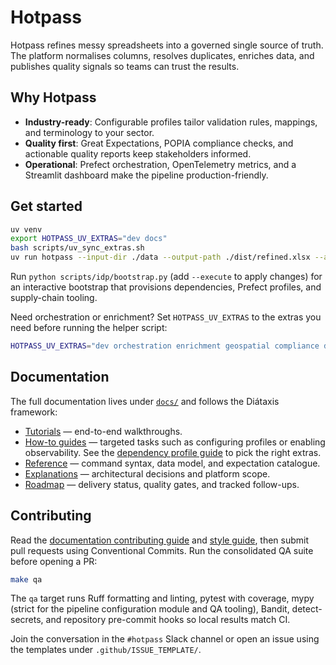 # Hotpass

Hotpass refines messy spreadsheets into a governed single source of truth. The platform normalises columns, resolves duplicates, enriches data, and publishes quality signals so teams can trust the results.

## Why Hotpass

- **Industry-ready**: Configurable profiles tailor validation rules, mappings, and terminology to your sector.
- **Quality first**: Great Expectations, POPIA compliance checks, and actionable quality reports keep stakeholders informed.
- **Operational**: Prefect orchestration, OpenTelemetry metrics, and a Streamlit dashboard make the pipeline production-friendly.

## Get started

```bash
uv venv
export HOTPASS_UV_EXTRAS="dev docs"
bash scripts/uv_sync_extras.sh
uv run hotpass --input-dir ./data --output-path ./dist/refined.xlsx --archive
```

Run `python scripts/idp/bootstrap.py` (add `--execute` to apply changes) for an interactive bootstrap that provisions dependencies, Prefect profiles, and supply-chain tooling.

Need orchestration or enrichment? Set `HOTPASS_UV_EXTRAS` to the extras you need before running the helper script:

```bash
HOTPASS_UV_EXTRAS="dev orchestration enrichment geospatial compliance dashboards" bash scripts/uv_sync_extras.sh
```

## Documentation

The full documentation lives under [`docs/`](docs/index.md) and follows the Diátaxis framework:

- [Tutorials](docs/tutorials/quickstart.md) — end-to-end walkthroughs.
- [How-to guides](docs/how-to-guides/configure-pipeline.md) — targeted tasks such as configuring profiles or enabling observability. See the [dependency profile guide](docs/how-to-guides/dependency-profiles.md) to pick the right extras.
- [Reference](docs/reference/cli.md) — command syntax, data model, and expectation catalogue.
- [Explanations](docs/explanations/architecture.md) — architectural decisions and platform scope.
- [Roadmap](docs/roadmap.md) — delivery status, quality gates, and tracked follow-ups.

## Contributing

Read the [documentation contributing guide](docs/CONTRIBUTING.md) and [style guide](docs/style.md), then submit pull requests using Conventional Commits. Run the consolidated QA suite before opening a PR:

```bash
make qa
```

The `qa` target runs Ruff formatting and linting, pytest with coverage, mypy (strict for the pipeline configuration module and QA tooling), Bandit, detect-secrets, and repository pre-commit hooks so local results match CI.

Join the conversation in the `#hotpass` Slack channel or open an issue using the templates under `.github/ISSUE_TEMPLATE/`.
